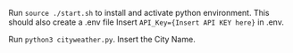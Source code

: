 Run `source ./start.sh` to install and activate python environment. This should also create a .env file
Insert `API_Key={Insert API KEY here}` in .env.

Run `python3 cityweather.py`.
Insert the City Name.